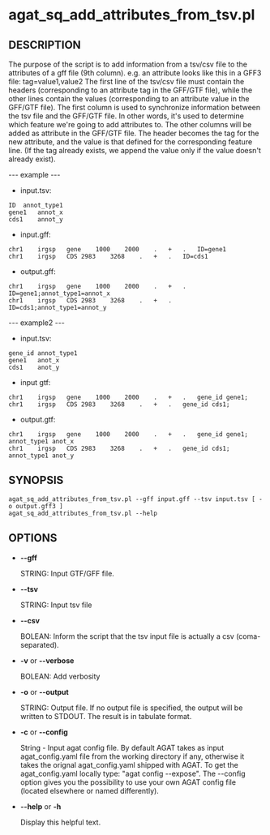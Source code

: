 # agat\_sq\_add\_attributes\_from\_tsv.pl

## DESCRIPTION

The purpose of the script is to add information from a tsv/csv file to the attributes of a gff file (9th column).
e.g. an attribute looks like this in a GFF3 file: tag=value1,value2 
The first line of the tsv/csv file must contain the headers (corresponding to an attribute tag in the GFF/GTF file),
while the other lines contain the values (corresponding to an attribute value in the GFF/GTF file).
The first column is used to synchronize information between the tsv file and the GFF/GTF file. In other words, 
it's used to determine which feature we're going to add attributes to.
The other columns will be added as attribute in the GFF/GTF file. The header becomes the tag for the new attribute, 
and the value is that defined for the corresponding feature line. 
(If the tag already exists, we append the value only if the value doesn't already exist).

\--- example ---

- input.tsv:  
```
ID	annot_type1  
gene1	annot_x  
cds1	annot_y  
```

- input.gff:  
```
chr1	irgsp	gene	1000	2000	.	+	.	ID=gene1  
chr1	irgsp	CDS	2983	3268	.	+	.	ID=cds1  
```

- output.gff: 
```
chr1	irgsp	gene	1000	2000	.	+	.	ID=gene1;annot_type1=annot_x  
chr1	irgsp	CDS	2983	3268	.	+	.	ID=cds1;annot_type1=annot_y  
```

\--- example2 ---

- input.tsv:
```
gene_id	annot_type1
gene1	anot_x
cds1	anot_y
```

- input gtf:
```
chr1	irgsp	gene	1000	2000	.	+	.	gene_id gene1;
chr1	irgsp	CDS	2983	3268	.	+	.	gene_id cds1;
```

- output.gtf:
```
chr1	irgsp	gene	1000	2000	.	+	.	gene_id gene1; annot_type1 anot_x
chr1	irgsp	CDS	2983	3268	.	+	.	gene_id cds1; annot_type1 anot_y
```

## SYNOPSIS

```
agat_sq_add_attributes_from_tsv.pl --gff input.gff --tsv input.tsv [ -o output.gff3 ]
agat_sq_add_attributes_from_tsv.pl --help
```

## OPTIONS

- **--gff**

    STRING: Input GTF/GFF file.

- **--tsv**

    STRING: Input tsv file

- **--csv**

    BOLEAN: Inform the script that the tsv input file is actually a csv (coma-separated).

- **-v** or **--verbose**

    BOLEAN: Add verbosity

- **-o** or **--output**

    STRING: Output file. If no output file is specified, the output will be written
    to STDOUT. The result is in tabulate format.

- **-c** or **--config**

    String - Input agat config file. By default AGAT takes as input agat_config.yaml file from the working directory if any,
    otherwise it takes the orignal agat_config.yaml shipped with AGAT. To get the agat_config.yaml locally type: "agat config --expose".
    The --config option gives you the possibility to use your own AGAT config file (located elsewhere or named differently).

- **--help** or **-h**

    Display this helpful text.
